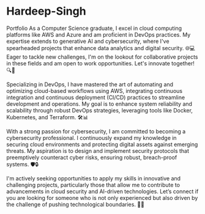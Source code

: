 # Hardeep-Singh
Portfolio
As a Computer Science graduate, I excel in cloud computing platforms like AWS and Azure and am proficient in DevOps practices. My expertise extends to generative AI and cybersecurity, where I've spearheaded projects that enhance data analytics and digital security. 🌐💻 Eager to tackle new challenges, I'm on the lookout for collaborative projects in these fields and am open to work opportunities. Let's innovate together! 🔍🚀

Specializing in DevOps, I have mastered the art of automating and optimizing cloud-based workflows using AWS, integrating continuous integration and continuous deployment (CI/CD) practices to streamline development and operations. My goal is to enhance system reliability and scalability through robust DevOps strategies, leveraging tools like Docker, Kubernetes, and Terraform. 🛠️📊

With a strong passion for cybersecurity, I am committed to becoming a cybersecurity professional. I continuously expand my knowledge in securing cloud environments and protecting digital assets against emerging threats. My aspiration is to design and implement security protocols that preemptively counteract cyber risks, ensuring robust, breach-proof systems. 🛡️🔒

I'm actively seeking opportunities to apply my skills in innovative and challenging projects, particularly those that allow me to contribute to advancements in cloud security and AI-driven technologies. Let’s connect if you are looking for someone who is not only experienced but also driven by the challenge of pushing technological boundaries. 🌟👥
